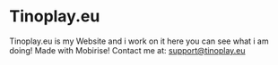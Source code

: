 # Tinoplay.eu
Tinoplay.eu is my Website and i work on it here you can see what i am doing!
Made with Mobirise!
Contact me at: support@tinoplay.eu
